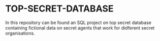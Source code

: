 # TOP-SECRET-DATABASE
In this repository can be found an SQL project on top secret database containing fictional data on secret agents that work for didferent secret organisations. 
